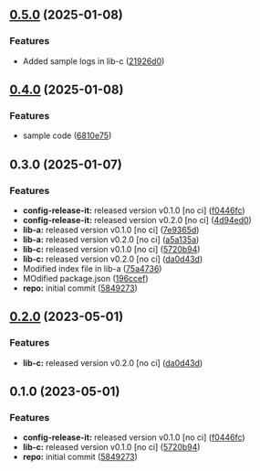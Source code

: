 

## [0.5.0](https://github.com/ShreyDhyani/monorepo-semantic-releases/compare/lib-a-v0.4.0...lib-a-v0.5.0) (2025-01-08)


### Features

* Added sample logs in lib-c ([21926d0](https://github.com/ShreyDhyani/monorepo-semantic-releases/commit/21926d03a9dda8d83107e005ca1926d5f68d02db))

## [0.4.0](https://github.com/ShreyDhyani/monorepo-semantic-releases/compare/lib-a-v0.3.0...lib-a-v0.4.0) (2025-01-08)

### Features

- sample code ([6810e75](https://github.com/ShreyDhyani/monorepo-semantic-releases/commit/6810e75dedb027f67204f4cca2c3db390dae4a57))

## 0.3.0 (2025-01-07)

### Features

- **config-release-it:** released version v0.1.0 [no ci] ([f0446fc](https://github.com/ShreyDhyani/monorepo-semantic-releases/commit/f0446fc59c62a71c8d9847d38f6de84f001540ad))
- **config-release-it:** released version v0.2.0 [no ci] ([4d94ed0](https://github.com/ShreyDhyani/monorepo-semantic-releases/commit/4d94ed09b4ff21d343df2de0aa558e059fc03628))
- **lib-a:** released version v0.1.0 [no ci] ([7e9365d](https://github.com/ShreyDhyani/monorepo-semantic-releases/commit/7e9365d3f642fcbcbb415a6bafdd2711d6084d4d))
- **lib-a:** released version v0.2.0 [no ci] ([a5a135a](https://github.com/ShreyDhyani/monorepo-semantic-releases/commit/a5a135a0f5e94593402c29788fe683c76f3c7c86))
- **lib-c:** released version v0.1.0 [no ci] ([5720b94](https://github.com/ShreyDhyani/monorepo-semantic-releases/commit/5720b9478083eda6a67a39ca8bfb6dbe2e7d97b0))
- **lib-c:** released version v0.2.0 [no ci] ([da0d43d](https://github.com/ShreyDhyani/monorepo-semantic-releases/commit/da0d43d9539c6482a3b5b3b7fc1e993724cee886))
- Modified index file in lib-a ([75a4736](https://github.com/ShreyDhyani/monorepo-semantic-releases/commit/75a47361d8e304b5f4398f8750387ababd455ab5))
- MOdified package.json ([196ccef](https://github.com/ShreyDhyani/monorepo-semantic-releases/commit/196cceff352126a834018d031721e658f07826ad))
- **repo:** initial commit ([5849273](https://github.com/ShreyDhyani/monorepo-semantic-releases/commit/58492737f01fe3a2fd98e0b2b3c0646e6850a8db))

## [0.2.0](https://github.com/b12k/monorepo-semantic-releases/compare/@mono/lib-a-v0.1.0...@mono/lib-a-v0.2.0) (2023-05-01)

### Features

- **lib-c:** released version v0.2.0 [no ci] ([da0d43d](https://github.com/b12k/monorepo-semantic-releases/commit/da0d43d9539c6482a3b5b3b7fc1e993724cee886))

## 0.1.0 (2023-05-01)

### Features

- **config-release-it:** released version v0.1.0 [no ci] ([f0446fc](https://github.com/b12k/monorepo-semantic-releases/commit/f0446fc59c62a71c8d9847d38f6de84f001540ad))
- **lib-c:** released version v0.1.0 [no ci] ([5720b94](https://github.com/b12k/monorepo-semantic-releases/commit/5720b9478083eda6a67a39ca8bfb6dbe2e7d97b0))
- **repo:** initial commit ([5849273](https://github.com/b12k/monorepo-semantic-releases/commit/58492737f01fe3a2fd98e0b2b3c0646e6850a8db))